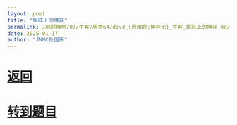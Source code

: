```yaml
---
layout: post
title: "矩阵上的博弈"
permalink: /刷题模块/OJ/牛客/周赛64/div3_{思维题;博弈论}_牛客_矩阵上的博弈.md/
date: 2025-01-17
author: "JNMC孙国庆"
---
```


# [返回](https://aliceauto.github.io/%E5%88%B7%E9%A2%98%E6%A8%A1%E5%9D%97/OJ/)
# [转到题目](https://ac.nowcoder.com/acm/contest/92662/D)